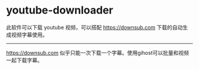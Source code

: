 # youtube-downloader

此软件可以下载 youtube 视频，可以搭配 https://downsub.com 下载的自动生成视频字幕使用。

---

 https://downsub.com 似乎只能一次下载一个字幕。使用gihost可以批量和视频一起下载字幕。
